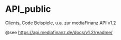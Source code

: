 
# API\_public

Clients, Code Beispiele, u.a. zur mediaFinanz API v1.2

@see https://api.mediafinanz.de/docs/v1.2/readme/


